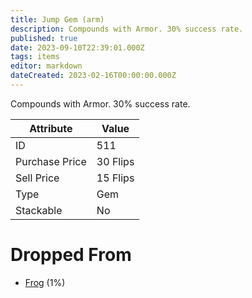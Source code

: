 ```yaml
---
title: Jump Gem (arm)
description: Compounds with Armor. 30% success rate.
published: true
date: 2023-09-10T22:39:01.000Z
tags: items
editor: markdown
dateCreated: 2023-02-16T00:00:00.000Z
---
```


Compounds with Armor. 30% success rate.

|Attribute|Value|
|-|-|
|ID|511|
|Purchase Price|30 Flips|
|Sell Price|15 Flips|
|Type|Gem|
|Stackable|No|


# Dropped From
 * [Frog](/monsters/frog) (1%)
